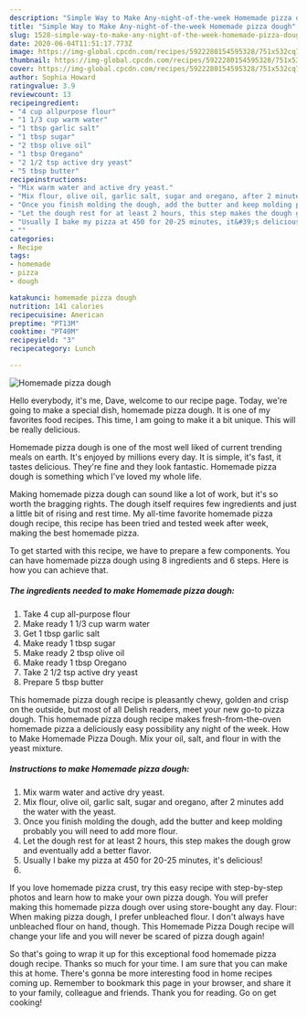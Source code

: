 ```yaml
---
description: "Simple Way to Make Any-night-of-the-week Homemade pizza dough"
title: "Simple Way to Make Any-night-of-the-week Homemade pizza dough"
slug: 1528-simple-way-to-make-any-night-of-the-week-homemade-pizza-dough
date: 2020-06-04T11:51:17.773Z
image: https://img-global.cpcdn.com/recipes/5922280154595328/751x532cq70/homemade-pizza-dough-recipe-main-photo.jpg
thumbnail: https://img-global.cpcdn.com/recipes/5922280154595328/751x532cq70/homemade-pizza-dough-recipe-main-photo.jpg
cover: https://img-global.cpcdn.com/recipes/5922280154595328/751x532cq70/homemade-pizza-dough-recipe-main-photo.jpg
author: Sophia Howard
ratingvalue: 3.9
reviewcount: 13
recipeingredient:
- "4 cup allpurpose flour"
- "1 1/3 cup warm water"
- "1 tbsp garlic salt"
- "1 tbsp sugar"
- "2 tbsp olive oil"
- "1 tbsp Oregano"
- "2 1/2 tsp active dry yeast"
- "5 tbsp butter"
recipeinstructions:
- "Mix warm water and active dry yeast."
- "Mix flour, olive oil, garlic salt, sugar and oregano, after 2 minutes add the water with the yeast."
- "Once you finish molding the dough, add the butter and keep molding probably you will need to add more flour."
- "Let the dough rest for at least 2 hours, this step makes the dough grow and eventually add a better flavor."
- "Usually I bake my pizza at 450 for 20-25 minutes, it&#39;s delicious!"
- ""
categories:
- Recipe
tags:
- homemade
- pizza
- dough

katakunci: homemade pizza dough 
nutrition: 141 calories
recipecuisine: American
preptime: "PT13M"
cooktime: "PT40M"
recipeyield: "3"
recipecategory: Lunch

---
```



![Homemade pizza dough](https://img-global.cpcdn.com/recipes/5922280154595328/751x532cq70/homemade-pizza-dough-recipe-main-photo.jpg)

Hello everybody, it's me, Dave, welcome to our recipe page. Today, we're going to make a special dish, homemade pizza dough. It is one of my favorites food recipes. This time, I am going to make it a bit unique. This will be really delicious.

Homemade pizza dough is one of the most well liked of current trending meals on earth. It's enjoyed by millions every day. It is simple, it's fast, it tastes delicious. They're fine and they look fantastic. Homemade pizza dough is something which I've loved my whole life.

Making homemade pizza dough can sound like a lot of work, but it&#39;s so worth the bragging rights. The dough itself requires few ingredients and just a little bit of rising and rest time. My all-time favorite homemade pizza dough recipe, this recipe has been tried and tested week after week, making the best homemade pizza.


To get started with this recipe, we have to prepare a few components. You can have homemade pizza dough using 8 ingredients and 6 steps. Here is how you can achieve that.

<!--inarticleads1-->

##### The ingredients needed to make Homemade pizza dough:

1. Take 4 cup all-purpose flour
1. Make ready 1 1/3 cup warm water
1. Get 1 tbsp garlic salt
1. Make ready 1 tbsp sugar
1. Make ready 2 tbsp olive oil
1. Make ready 1 tbsp Oregano
1. Take 2 1/2 tsp active dry yeast
1. Prepare 5 tbsp butter


This homemade pizza dough recipe is pleasantly chewy, golden and crisp on the outside, but most of all Delish readers, meet your new go-to pizza dough. This homemade pizza dough recipe makes fresh-from-the-oven homemade pizza a deliciously easy possibility any night of the week. How to Make Homemade Pizza Dough. Mix your oil, salt, and flour in with the yeast mixture. 

<!--inarticleads2-->

##### Instructions to make Homemade pizza dough:

1. Mix warm water and active dry yeast.
1. Mix flour, olive oil, garlic salt, sugar and oregano, after 2 minutes add the water with the yeast.
1. Once you finish molding the dough, add the butter and keep molding probably you will need to add more flour.
1. Let the dough rest for at least 2 hours, this step makes the dough grow and eventually add a better flavor.
1. Usually I bake my pizza at 450 for 20-25 minutes, it&#39;s delicious!
1. 


If you love homemade pizza crust, try this easy recipe with step-by-step photos and learn how to make your own pizza dough. You will prefer making this homemade pizza dough over using store-bought any day. Flour: When making pizza dough, I prefer unbleached flour. I don&#39;t always have unbleached flour on hand, though. This Homemade Pizza Dough recipe will change your life and you will never be scared of pizza dough again! 

So that's going to wrap it up for this exceptional food homemade pizza dough recipe. Thanks so much for your time. I am sure that you can make this at home. There's gonna be more interesting food in home recipes coming up. Remember to bookmark this page in your browser, and share it to your family, colleague and friends. Thank you for reading. Go on get cooking!
